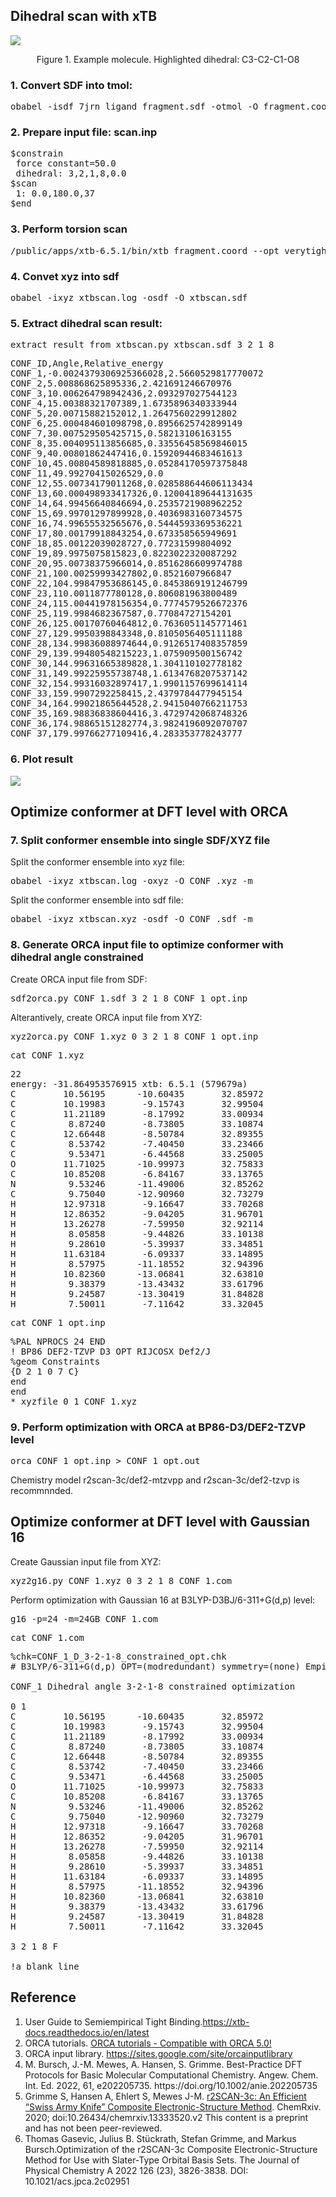 <h2>Dihedral scan with xTB</h2>
<img src="https://github.com/gkxiao/xtb-scan/blob/main/fragment.png" align='middle' ">
<p style="text-align:center;">Figure 1. Example molecule. Highlighted dihedral: C3-C2-C1-O8</p>

<h3>1. Convert SDF into tmol:</h3>
<pre lang="python">
obabel -isdf 7jrn_ligand_fragment.sdf -otmol -O fragment.coord 
</pre>

<h3>2. Prepare input file: scan.inp</h3>
<pre lang="python">
$constrain
 force constant=50.0
 dihedral: 3,2,1,8,0.0
$scan
 1: 0.0,180.0,37
$end
</pre>

<h3>3. Perform torsion scan</h3>
<pre lang="python">
/public/apps/xtb-6.5.1/bin/xtb fragment.coord --opt verytight --input scan.inp --chrg 0 --uhf 0
</pre>

<h3>4. Convet xyz into sdf</h3>
<pre lang="python">
obabel -ixyz xtbscan.log -osdf -O xtbscan.sdf 
</pre>

<h3>5. Extract dihedral scan result:</h3>
<pre lang="python">
extract_result_from_xtbscan.py xtbscan.sdf 3 2 1 8
</pre>

<pre lang="python">
CONF_ID,Angle,Relative_energy
CONF_1,-0.0024379306925366028,2.5660529817770072
CONF_2,5.008868625895336,2.421691246670976
CONF_3,10.006264798942436,2.093297027544123
CONF_4,15.00388321707389,1.6735896340333944
CONF_5,20.00715882152012,1.2647560229912802
CONF_6,25.000484601098798,0.8956625742899149
CONF_7,30.007529505425715,0.58213106163155
CONF_8,35.004095113856685,0.33556458569846015
CONF_9,40.00801862447416,0.15920944683461613
CONF_10,45.00804589818885,0.05284170597375848
CONF_11,49.99270415026529,0.0
CONF_12,55.00734179011268,0.028588644606113434
CONF_13,60.000498933417326,0.12004189644131635
CONF_14,64.99456640846694,0.2535721908962252
CONF_15,69.99701297899928,0.4036983160734575
CONF_16,74.99655532565676,0.5444593369536221
CONF_17,80.00179918843254,0.673358565949691
CONF_18,85.00122039028727,0.77231599804092
CONF_19,89.9975075815823,0.8223022320087292
CONF_20,95.00738375966014,0.8516286609974788
CONF_21,100.00259993427802,0.8521607966847
CONF_22,104.99847953686145,0.8453869191246799
CONF_23,110.0011877780128,0.806081963800489
CONF_24,115.00441978156354,0.7774579526672376
CONF_25,119.9984682367587,0.77084727154201
CONF_26,125.00170760464812,0.7636051145771461
CONF_27,129.9950398843348,0.8105056405111188
CONF_28,134.99836088974644,0.9126517408357859
CONF_29,139.99480548215223,1.075909500156742
CONF_30,144.99631665389828,1.304110102778182
CONF_31,149.99225955738748,1.6134768207537142
CONF_32,154.99316032897417,1.9901157699614114
CONF_33,159.9907292258415,2.4379784477945154
CONF_34,164.99021865644528,2.9415040766211753
CONF_35,169.98836838604416,3.4729742068748326
CONF_36,174.98865151282774,3.9824196092070707
CONF_37,179.99766277109416,4.283353778243777
</pre>

<h3>6. Plot result</h3>
<img src="https://github.com/gkxiao/xtb-scan/blob/main/example.png" align='middle' />

<h2>Optimize conformer at DFT level with ORCA</h2>
<h3>7. Split conformer ensemble into single SDF/XYZ file</h3>
<p>Split the conformer ensemble into xyz file:</p>
<pre lang="python">
obabel -ixyz xtbscan.log -oxyz -O CONF_.xyz -m 
</pre>
<p>Split the conformer ensemble into sdf file:</p>
<pre lang="python">
obabel -ixyz xtbscan.xyz -osdf -O CONF_.sdf -m 
</pre>

<h3>8. Generate ORCA input file to optimize conformer with dihedral angle constrained</h3>
<p>Create ORCA input file from SDF:</p>
<pre lang="python">
sdf2orca.py CONF_1.sdf 3 2 1 8 CONF_1_opt.inp
</pre>
<p>Alterantively, create ORCA input file from XYZ:</p>
<pre lang="python">
xyz2orca.py CONF_1.xyz 0 3 2 1 8 CONF_1_opt.inp
</pre>
<pre lang="python" line="1">
cat CONF_1.xyz
</pre>
<pre lang="python">
22
energy: -31.864953576915 xtb: 6.5.1 (579679a)
C         10.56195      -10.60435       32.85972
C         10.19983       -9.15743       32.99504
C         11.21189       -8.17992       33.00934
C          8.87240       -8.73805       33.10874
C         12.66448       -8.50784       32.89355
C          8.53742       -7.40450       33.23466
C          9.53471       -6.44568       33.25005
O         11.71025      -10.99973       32.75833
C         10.85208       -6.84167       33.13765
N          9.53246      -11.49006       32.85262
C          9.75040      -12.90960       32.73279
H         12.97318       -9.16647       33.70268
H         12.86352       -9.04205       31.96701
H         13.26278       -7.59950       32.92114
H          8.05858       -9.44826       33.10138
H          9.28610       -5.39937       33.34851
H         11.63184       -6.09337       33.14895
H          8.57975      -11.18552       32.94396
H         10.82360      -13.06841       32.63810
H          9.38379      -13.43432       33.61796
H          9.24587      -13.30419       31.84828
H          7.50011       -7.11642       33.32045
</pre>
<pre lang="python" line="1">
cat CONF_1_opt.inp
</pre>
<pre lang="python">
%PAL NPROCS 24 END
! BP86 DEF2-TZVP D3 OPT RIJCOSX Def2/J
%geom Constraints
{D 2 1 0 7 C}
end
end
* xyzfile 0 1 CONF_1.xyz
</pre>
<h3>9. Perform optimization with ORCA at BP86-D3/DEF2-TZVP level</h3>
<pre lang="python">
orca CONF_1_opt.inp > CONF_1_opt.out
</pre>
<p>Chemistry model r2scan-3c/def2-mtzvpp and r2scan-3c/def2-tzvp is recommnnded.</p>

<h2>Optimize conformer at DFT level with Gaussian 16</h2>
<p>Create Gaussian input file from XYZ:</p>
<pre lang="python">
xyz2g16.py CONF_1.xyz 0 3 2 1 8 CONF_1.com
</pre>

<p>Perform optimization with Gaussian 16 at B3LYP-D3BJ/6-311+G(d,p) level:</p>
<pre lang="python">
g16 -p=24 -m=24GB CONF_1.com
</pre>
<pre lang="python" line="1">
cat CONF_1.com
</pre>
<pre lang="python" line="1">
%chk=CONF_1_D_3-2-1-8_constrained_opt.chk
# B3LYP/6-311+G(d,p) OPT=(modredundant) symmetry=(none) EmpiricalDispersion=(gd3bj)
&#x200B
CONF_1 Dihedral angle 3-2-1-8 constrained optimization
&#x200B
0 1
C         10.56195      -10.60435       32.85972
C         10.19983       -9.15743       32.99504
C         11.21189       -8.17992       33.00934
C          8.87240       -8.73805       33.10874
C         12.66448       -8.50784       32.89355
C          8.53742       -7.40450       33.23466
C          9.53471       -6.44568       33.25005
O         11.71025      -10.99973       32.75833
C         10.85208       -6.84167       33.13765
N          9.53246      -11.49006       32.85262
C          9.75040      -12.90960       32.73279
H         12.97318       -9.16647       33.70268
H         12.86352       -9.04205       31.96701
H         13.26278       -7.59950       32.92114
H          8.05858       -9.44826       33.10138
H          9.28610       -5.39937       33.34851
H         11.63184       -6.09337       33.14895
H          8.57975      -11.18552       32.94396
H         10.82360      -13.06841       32.63810
H          9.38379      -13.43432       33.61796
H          9.24587      -13.30419       31.84828
H          7.50011       -7.11642       33.32045
&#x200B
3 2 1 8 F
&#x200B
!a blank line
</pre>
<h2>Reference</h2>
<ol>
   <li>User Guide to Semiempirical Tight Binding.<a href="https://xtb-docs.readthedocs.io/en/latest/">https://xtb-docs.readthedocs.io/en/latest</a></li>
   <li>ORCA tutorials. <a href="https://www.orcasoftware.de/tutorials_orca">ORCA tutorials - Compatible with ORCA 5.0!</a></li>
   <li>ORCA input library. <a href="https://sites.google.com/site/orcainputlibrary/">https://sites.google.com/site/orcainputlibrary</a></li>
   <li>M. Bursch, J.-M. Mewes, A. Hansen, S. Grimme. Best-Practice DFT Protocols for Basic Molecular Computational Chemistry. Angew. Chem. Int. Ed. 2022, 61, e202205735. https://doi.org/10.1002/anie.202205735 </li>
   <li>Grimme S, Hansen A, Ehlert S, Mewes J-M. <a href="https://chemrxiv.org/engage/chemrxiv/article-details/60c75338702a9b696218c304">r2SCAN-3c: An Efficient “Swiss Army Knife” Composite Electronic-Structure Method</a>. ChemRxiv. 2020; doi:10.26434/chemrxiv.13333520.v2 This content is a preprint and has not been peer-reviewed.</li>
   <li>Thomas Gasevic, Julius B. Stückrath, Stefan Grimme, and Markus Bursch.Optimization of the r2SCAN-3c Composite Electronic-Structure Method for Use with Slater-Type Orbital Basis Sets. The Journal of Physical Chemistry A 2022 126 (23), 3826-3838. DOI: 10.1021/acs.jpca.2c02951</li>
</ol>
